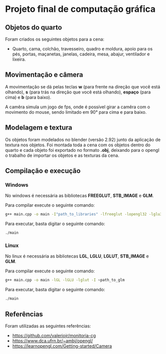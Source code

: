 # Projeto final de computação gráfica
## Objetos do quarto
Foram criados os seguintes objetos para a cena:
* Quarto, cama, colchão, travesseiro, quadro e moldura, apoio para os pés, portas, maçanetas, janelas, cadeira, mesa, abajur, ventilador e lixeira.

## Movimentação e câmera
A movimentação se dá pelas teclas **w** (para frente na direção que você está olhando), **s** (para trás na direção que você está olhando), **espaço** (para cima) e **b** (para baixo).

A camêra simula um jogo de fps, onde é possível girar a camêra com o movimento do mouse, sendo limitado em 90° para cima e para baixo.

## Modelagem e textura
Os objetos foram modelados no blender (versão 2.92) junto da aplicação de textura nos objetos. Foi montada toda a cena com os objetos dentro do quarto e cada objeto foi exportado no formato **.obj**, deixando para o opengl o trabalho de importar os objetos e as texturas da cena.

## Compilação e execução
### Windows
No windows é necessária as bibliotecas **FREEGLUT**, **STB_IMAGE** e **GLM**.

Para compilar execute o seguinte comando:
```sh
g++ main.cpp -o main -I"path_to_libraries" -lfreeglut -lopengl32 -lglu32
```

Para executar, basta digitar o seguinte comando:
```sh
./main
```

### Linux
No linux é necessária as bibliotecas **LGL**, **LGLU**, **LGLUT**, **STB_IMAGE** e **GLM**.

Para compilar execute o seguinte comando:
```sh
g++ main.cpp -o main -lGL -lGLU -lglut -I ~path_to_glm
```

Para executar, basta digitar o seguinte comando:
```sh
./main
```

## Referências
Foram utilizadas as seguintes referências:
* <https://github.com/valeriojr/monitoria-cg> 
* <https://www.dca.ufrn.br/~ambj/opengl/>
* <https://learnopengl.com/Getting-started/Camera>

